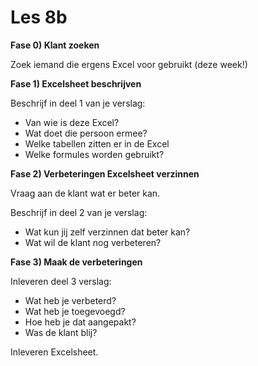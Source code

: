 # Les 8b

**Fase 0\) Klant zoeken**

Zoek iemand die ergens Excel voor gebruikt \(deze week!\)

**Fase 1\) Excelsheet beschrijven**

Beschrijf in deel 1 van je verslag:

* Van wie is deze Excel?
* Wat doet die persoon ermee?
* Welke tabellen zitten er in de Excel
* Welke formules worden gebruikt?

**Fase 2\) Verbeteringen Excelsheet verzinnen**

Vraag aan de klant wat er beter kan.

Beschrijf in deel 2 van je verslag:

* Wat kun jij zelf verzinnen dat beter kan?
* Wat wil de klant nog verbeteren?

**Fase 3\) Maak de verbeteringen**

Inleveren deel 3 verslag:

* Wat heb je verbeterd?
* Wat heb je toegevoegd?
* Hoe heb je dat aangepakt?
* Was de klant blij?

Inleveren Excelsheet.

